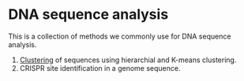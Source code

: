 # DNA sequence analysis

This is a collection of methods we commonly use for DNA sequence analysis.

1.  [Clustering](https://github.com/actolonen/Analysis_Lab/tree/main/Genome_Sequences/Clustering) of sequences using hierarchial and K-means clustering.
2.  CRISPR site identification in a genome sequence.
